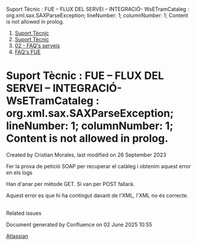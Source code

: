 Suport Tècnic : FUE – FLUX DEL SERVEI – INTEGRACIÓ- WsETramCataleg : org.xml.sax.SAXParseException; lineNumber: 1; columnNumber: 1; Content is not allowed in prolog.  

1.  [Suport Tècnic](index.md)
2.  [Suport Tècnic](13893782.md)
3.  [02 - FAQ's serveis](26313393.md)
4.  [FAQ's FUE](28705571.md)

Suport Tècnic : FUE – FLUX DEL SERVEI – INTEGRACIÓ- WsETramCataleg : org.xml.sax.SAXParseException; lineNumber: 1; columnNumber: 1; Content is not allowed in prolog.
=====================================================================================================================================================================

Created by Cristian Morales, last modified on 26 September 2023

Fer la prova de petició SOAP per recuperar el catàleg i obtenim aquest error en els logs

Han d'anar per mètode GET. Si van per POST fallarà.

Aquest error es que hi ha contingut davant de l'XML, l'XML no és correcte.  
 

Related issues

  

Document generated by Confluence on 02 June 2025 10:55

[Atlassian](http://www.atlassian.com/)